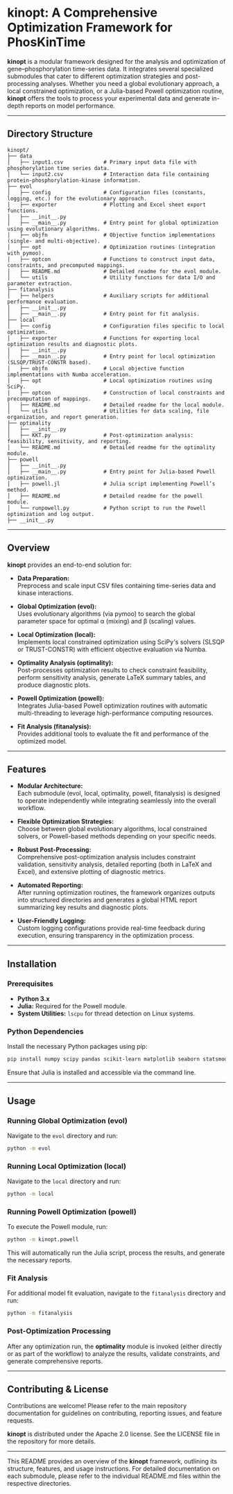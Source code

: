 # kinopt: A Comprehensive Optimization Framework for PhosKinTime

**kinopt** is a modular framework designed for the analysis and optimization of gene–phosphorylation time-series data. It integrates several specialized submodules that cater to different optimization strategies and post-processing analyses. Whether you need a global evolutionary approach, a local constrained optimization, or a Julia-based Powell optimization routine, **kinopt** offers the tools to process your experimental data and generate in-depth reports on model performance.

---

## Directory Structure

```
kinopt/
├── data
│   ├── input1.csv             # Primary input data file with phosphorylation time series data.
│   └── input2.csv             # Interaction data file containing protein-phosphorylation-kinase information.
├── evol
│   ├── config                 # Configuration files (constants, logging, etc.) for the evolutionary approach.
│   ├── exporter               # Plotting and Excel sheet export functions.
│   ├── __init__.py
│   ├── __main__.py            # Entry point for global optimization using evolutionary algorithms.
│   ├── objfn                  # Objective function implementations (single- and multi-objective).
│   ├── opt                    # Optimization routines (integration with pymoo).
│   ├── optcon                 # Functions to construct input data, constraints, and precomputed mappings.
│   ├── README.md              # Detailed readme for the evol module.
│   └── utils                  # Utility functions for data I/O and parameter extraction.
├── fitanalysis
│   ├── helpers                # Auxiliary scripts for additional performance evaluation.
│   ├── __init__.py
│   ├── __main__.py            # Entry point for fit analysis.
├── local
│   ├── config                 # Configuration files specific to local optimization.
│   ├── exporter               # Functions for exporting local optimization results and diagnostic plots.
│   ├── __init__.py
│   ├── __main__.py            # Entry point for local optimization (SLSQP/TRUST-CONSTR based).
│   ├── objfn                  # Local objective function implementations with Numba acceleration.
│   ├── opt                    # Local optimization routines using SciPy.
│   ├── optcon                 # Construction of local constraints and precomputation of mappings.
│   ├── README.md              # Detailed readme for the local module.
│   └── utils                  # Utilities for data scaling, file organization, and report generation.
├── optimality
│   ├── __init__.py
│   ├── KKT.py                 # Post-optimization analysis: feasibility, sensitivity, and reporting.
│   └── README.md              # Detailed readme for the optimality module.
├── powell
│   ├── __init__.py
│   ├── __main__.py            # Entry point for Julia-based Powell optimization.
│   ├── powell.jl              # Julia script implementing Powell’s method.
│   ├── README.md              # Detailed readme for the powell module.
│   └── runpowell.py           # Python script to run the Powell optimization and log output. 
├── __init__.py
```

---

## Overview

**kinopt** provides an end-to-end solution for:

- **Data Preparation:**  
  Preprocess and scale input CSV files containing time-series data and kinase interactions.

- **Global Optimization (evol):**  
  Uses evolutionary algorithms (via pymoo) to search the global parameter space for optimal α (mixing) and β (scaling) values.

- **Local Optimization (local):**  
  Implements local constrained optimization using SciPy's solvers (SLSQP or TRUST-CONSTR) with efficient objective evaluation via Numba.

- **Optimality Analysis (optimality):**  
  Post-processes optimization results to check constraint feasibility, perform sensitivity analysis, generate LaTeX summary tables, and produce diagnostic plots.

- **Powell Optimization (powell):**  
  Integrates Julia-based Powell optimization routines with automatic multi-threading to leverage high-performance computing resources.

- **Fit Analysis (fitanalysis):**  
  Provides additional tools to evaluate the fit and performance of the optimized model.

---

## Features

- **Modular Architecture:**  
  Each submodule (evol, local, optimality, powell, fitanalysis) is designed to operate independently while integrating seamlessly into the overall workflow.

- **Flexible Optimization Strategies:**  
  Choose between global evolutionary algorithms, local constrained solvers, or Powell-based methods depending on your specific needs.

- **Robust Post-Processing:**  
  Comprehensive post-optimization analysis includes constraint validation, sensitivity analysis, detailed reporting (both in LaTeX and Excel), and extensive plotting of diagnostic metrics.

- **Automated Reporting:**  
  After running optimization routines, the framework organizes outputs into structured directories and generates a global HTML report summarizing key results and diagnostic plots.

- **User-Friendly Logging:**  
  Custom logging configurations provide real-time feedback during execution, ensuring transparency in the optimization process.

---

## Installation

### Prerequisites

- **Python 3.x**
- **Julia:** Required for the Powell module.
- **System Utilities:** `lscpu` for thread detection on Linux systems.

### Python Dependencies

Install the necessary Python packages using pip:

```bash
pip install numpy scipy pandas scikit-learn matplotlib seaborn statsmodels numba openpyxl
```

Ensure that Julia is installed and accessible via the command line.

---

## Usage

### Running Global Optimization (evol)

Navigate to the `evol` directory and run:

```bash
python -m evol
```

### Running Local Optimization (local)

Navigate to the `local` directory and run:

```bash
python -m local
```

### Running Powell Optimization (powell)

To execute the Powell module, run:

```bash
python -m kinopt.powell
```

This will automatically run the Julia script, process the results, and generate the necessary reports.

### Fit Analysis

For additional model fit evaluation, navigate to the `fitanalysis` directory and run:

```bash
python -m fitanalysis
```

### Post-Optimization Processing

After any optimization run, the **optimality** module is invoked (either directly or as part of the workflow) to analyze the results, validate constraints, and generate comprehensive reports.

---

## Contributing & License

Contributions are welcome! Please refer to the main repository documentation for guidelines on contributing, reporting issues, and feature requests.

**kinopt** is distributed under the Apache 2.0 license. See the LICENSE file in the repository for more details.

---

This README provides an overview of the **kinopt** framework, outlining its structure, features, and usage instructions. For detailed documentation on each submodule, please refer to the individual README.md files within the respective directories.